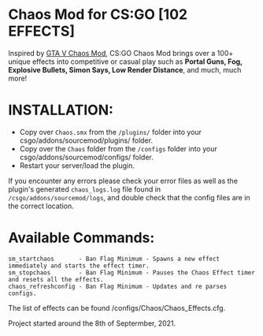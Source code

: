# Chaos Mod for CS:GO [102 EFFECTS]

Inspired by [GTA V Chaos Mod](https://www.gta5-mods.com/scripts/chaos-mod-v-beta), CS:GO Chaos Mod brings over a 100+ unique effects into competitive or casual play such as **Portal Guns, Fog, Explosive Bullets, Simon Says, Low Render Distance**, and much, much more!


# INSTALLATION:
- Copy over `Chaos.smx` from the `/plugins/` folder into your csgo/addons/sourcemod/plugins/ folder.
- Copy over the `Chaos` folder from the `/configs` folder into your csgo/addons/sourcemod/configs/ folder.
- Restart your server/load the plugin.

If you encounter any errors please check your error files as well as the plugin's generated `chaos_logs.log` file found in `/csgo/addons/sourcemod/logs`, and double check that the config files are in the correct location.

# Available Commands:
```
sm_startchaos       - Ban Flag Minimum - Spawns a new effect immediately and starts the effect timer.
sm_stopchaos        - Ban Flag Minimum - Pauses the Chaos Effect timer and resets all the effects.
chaos_refreshconfig - Ban Flag Minimum - Updates and re parses configs.
```

<!-- # Known Issues -->

The list of effects can be found /configs/Chaos/Chaos_Effects.cfg.

Project started around the 8th of Septermber, 2021.